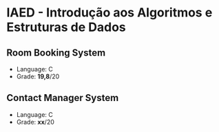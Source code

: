 # IAED - Introdução aos Algoritmos e Estruturas de Dados

## Room Booking System
- Language: C
- Grade: **19,8**/20

## Contact Manager System
- Language: C
- Grade: **xx**/20
